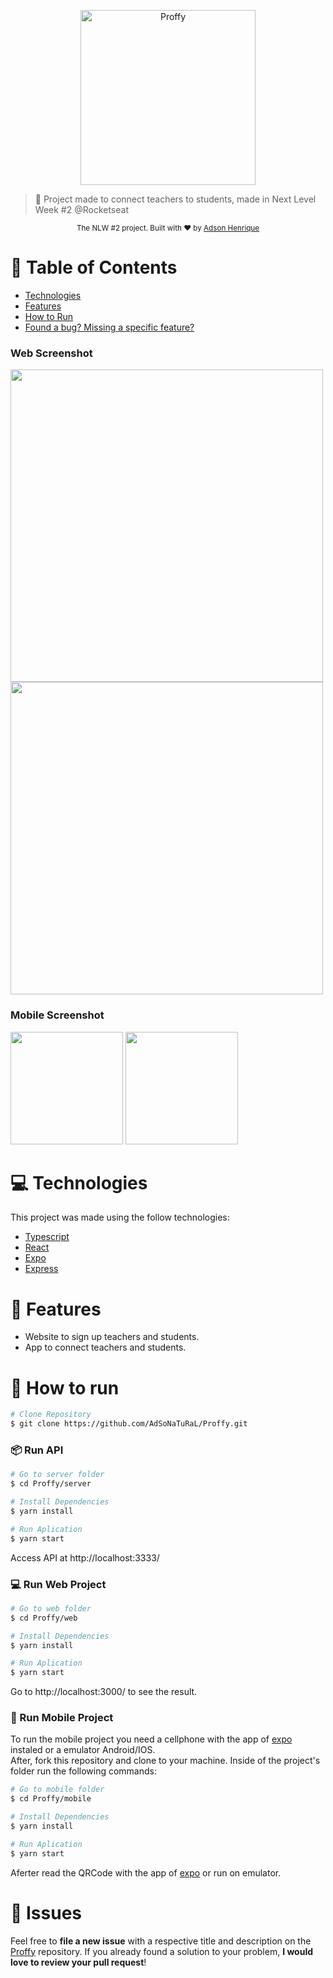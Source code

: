 <p align="center">
   <img src="https://user-images.githubusercontent.com/26275918/89659962-ee3d1880-d8d0-11ea-993f-ae3891ea47dc.png" alt="Proffy" width="280"/>
</p>

> :rocket: Project made to connect teachers to students, made in Next Level Week #2 @Rocketseat

<div align="center">
  <sub>The NLW #2 project. Built with ❤︎ by
    <a href="https://github.com/AdSoNaTuRaL">Adson Henrique</a>
  </sub>
</div>

# :pushpin: Table of Contents

* [Technologies](#computer-technologies)
* [Features](#rocket-features)
* [How to Run](#construction_worker-how-to-run)
* [Found a bug? Missing a specific feature?](#bug-issues)

### Web Screenshot
<div>
   <img src="https://user-images.githubusercontent.com/26275918/89660098-26dcf200-d8d1-11ea-92f2-a7c6f4bd81de.png" width="500px">
   <img src="https://user-images.githubusercontent.com/26275918/89660390-95ba4b00-d8d1-11ea-92b9-be8ae5c29056.png" width="500px">
</div>

### Mobile Screenshot
<div>
   <img src="https://user-images.githubusercontent.com/26275918/89660490-b1bdec80-d8d1-11ea-883d-60f771076c3a.png" width="180">
   <img src="https://user-images.githubusercontent.com/26275918/89660522-be424500-d8d1-11ea-9507-088a98556ef1.png" width="180">
</div>

# :computer: Technologies
This project was made using the follow technologies:

* [Typescript](https://www.typescriptlang.org/)      
* [React](https://reactjs.org/)      
* [Expo](https://expo.io/)       
* [Express](https://expressjs.com/)      

# :rocket: Features

* Website to sign up teachers and students.
* App to connect teachers and students.

# :construction_worker: How to run
```bash
# Clone Repository
$ git clone https://github.com/AdSoNaTuRaL/Proffy.git
```
### 📦 Run API

```bash
# Go to server folder
$ cd Proffy/server

# Install Dependencies
$ yarn install

# Run Aplication
$ yarn start
```
Access API at http://localhost:3333/

### 💻 Run Web Project

```bash
# Go to web folder
$ cd Proffy/web

# Install Dependencies
$ yarn install

# Run Aplication
$ yarn start
```
Go to http://localhost:3000/ to see the result.

### 📱 Run Mobile Project
To run the mobile project you need a cellphone with the app of [expo](https://play.google.com/store/apps/details?id=host.exp.exponent) instaled or a emulator Android/IOS.
<br />
After, fork this repository and clone to your machine. Inside of the project's folder run the following commands:

```bash
# Go to mobile folder
$ cd Proffy/mobile

# Install Dependencies
$ yarn install

# Run Aplication
$ yarn start
```
Aferter read the QRCode with the app of [expo](https://play.google.com/store/apps/details?id=host.exp.exponent) or run on emulator.


# :bug: Issues

Feel free to **file a new issue** with a respective title and description on the [Proffy](https://github.com/AdSoNaTuRaL/Proffy/issues) repository. If you already found a solution to your problem, **I would love to review your pull request**!
